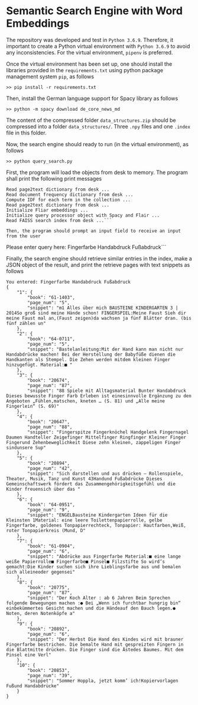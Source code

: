 # Semantic Search Engine with Word Embeddings

The repository was developed and test in ```Python 3.6.9```. Therefore, it important to create a Python virtual environment with ```Python 3.6.9``` to avoid any inconsistencies. For the virtual environment, ```pipenv``` is preferred.   

Once the virtual environment has been set up, one should install the libraries provided in the  ```requirements.txt``` using python package management system  ```pip```, as follows

 ```>> pip install -r requirements.txt```

 Then, install the German language support for Spacy library as follows

 ```>> python -m spacy download de_core_news_md```

 The content of the compressed folder ```data_structures.zip``` should be compressed into a folder ```data_structures/```. Three ```.npy``` files  and one ```.index``` file in this folder.

 Now, the search engine should ready to run (in the virtual environment), as follows

```>> python query_search.py```

First, the program will load the objects from desk to memory. The program shall print the following print messages

```
Read page2text dictionary from desk ...
Read document frequency dictionary from desk ...
Compute IDF for each term in the collection ...
Read page2text dictionary from desk ...
Initialize Fliar embeddings ...
Initialize query processor object with Spacy and Flair ...
Read FAISS search index from desk ...```

Then, the program should prompt an input field to receive an input from the user

```
Please enter query here: Fingerfarbe Handabdruck Fußabdruck```

Finally, the search engine should retrieve similar entries in the index, make a JSON object of the result, and print the retrieve pages with text snippets as follows 

```
You entered: Fingerfarbe Handabdruck Fußabdruck
{
    "1": {
        "book": "61-1403",
        "page_num": "5",
        "snippet": "m1 Alles über mich BAUSTEINE KINDERGARTEN 3 | 2014So groß sind meine Hände schon! FINGERSPIEL:Meine Faust Sieh dir meine Faust mal an,(Faust zeigen)da wachsen ja fünf Blätter dran. (bis fünf zählen un"
    },
    "2": {
        "book": "64-0711",
        "page_num": "5",
        "snippet": "Bastelanleitung:Mit der Hand kann man nicht nur Handabdrücke machen! Bei der Herstellung der Babyfüße dienen die Handkanten als Stempel. Die Zehen werden mitdem kleinen Finger hinzugefügt. Material:■ "
    },
    "3": {
        "book": "20674",
        "page_num": "87",
        "snippet": "88 Spiele mit Alltagsmaterial Bunter Handabdruck Dieses bewusste Finger Farb Erleben ist einesinnvolle Ergänzung zu den Angeboten „Fühlen,matschen, kneten … (S. 81) und „Alle meine Fingerlein“ (S. 69)"
    },
    "4": {
        "book": "20647",
        "page_num": "88",
        "snippet": "Fingerspitze Fingerknöchel Handgelenk Fingernagel Daumen Handteller Zeigefinger Mittelfinger Ringfinger Kleiner Finger Fingerund Zehenbeweglichkeit Diese zehn kleinen, zappeligen Finger sindunsere Sup"
    },
    "5": {
        "book": "20894",
        "page_num": "42",
        "snippet": "Sich darstellen und aus drücken – Rollenspiele, Theater, Musik, Tanz und Kunst 43Handund Fußabdrücke Dieses Gemeinschaftswerk fördert das Zusammengehörigkeitsgefühl und die Kinder freuensich über das "
    },
    "6": {
        "book": "64-0951",
        "page_num": "9",
        "snippet": "ENGELBausteine Kindergarten Ideen für die Kleinsten 1Material: eine leere Toilettenpapierrolle, gelbe Fingerfarbe, goldenes Tonpapierrechteck, Tonpapier: Hautfarben,Weiß, roter Tonpapierkreis (Mund, D"
    },
    "7": {
        "book": "61-0904",
        "page_num": "6",
        "snippet": "Abdrücke aus Fingerfarbe Material:■ eine lange weiße Papierrolle■ Fingerfarbe■ Pinsel■ Filzstifte So wird’s gemacht:Die Kinder suchen sich ihre Lieblingsfarbe aus und bemalen sich alleineoder gegensei"
    },
    "8": {
        "book": "20775",
        "page_num": "87",
        "snippet": "Der Koch Alter : ab 6 Jahren Beim Sprechen folgende Bewegungen machen :● Bei „Wenn ich furchtbar hungrig bin“ einbekümmertes Gesicht machen und die Händeauf den Bauch legen.● Noten, deren Notenköpfe a"
    },
    "9": {
        "book": "20892",
        "page_num": "6",
        "snippet": "Der Herbst Die Hand des Kindes wird mit brauner Fingerfarbe bestrichen. Die bemalte Hand mit gespreizten Fingern in die Blattmitte drücken. Die Finger sind die Ästedes Baumes. Mit dem Pinsel eine Verl"
    },
    "10": {
        "book": "20853",
        "page_num": "39",
        "snippet": "Sommer Hoppla, jetzt komm’ ich!Kopiervorlagen Fußund Handabdrücke"
    }
}
```

